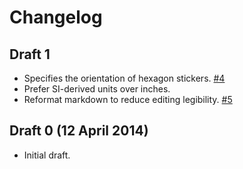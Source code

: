 # Changelog

## Draft 1

* Specifies the orientation of hexagon stickers. [#4](https://github.com/terinjokes/StickerConstructorSpec/issues/4)
* Prefer SI-derived units over inches.
* Reformat markdown to reduce editing legibility. [#5](https://github.com/terinjokes/StickerConstructorSpec/issues/5)

## Draft 0 (12 April 2014)

* Initial draft.
